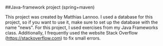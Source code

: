 ##Java-framework project (spring+maven)

This project was created by Matthias Lannoo. I used a database for this project, so if you want to use it, make sure to set up the database with the name "news". For this project, I used exercises from my Java Frameworks class. Additionally, I frequently used the website Stack Overflow (https://stackoverflow.com) to fix small errors.
